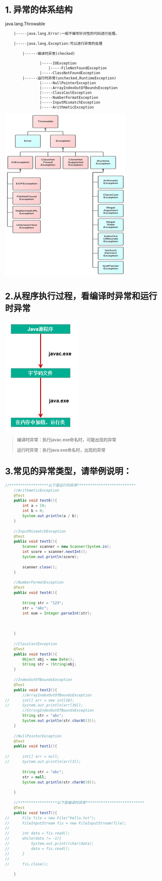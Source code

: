 # 1. 异常的体系结构

  java.lang.Throwable
  
  		|-----java.lang.Error:一般不编写针对性的代码进行处理。
      
  		|-----java.lang.Exception:可以进行异常的处理
      
  			|------编译时异常(checked)
        
  					|-----IOException
  						|-----FileNotFoundException
  					|-----ClassNotFoundException
  			|------运行时异常(unchecked,RuntimeException)
  					|-----NullPointerException
  					|-----ArrayIndexOutOfBoundsException
  					|-----ClassCastException
  					|-----NumberFormatException
  					|-----InputMismatchException
  					|-----ArithmeticException

![img1](../Chapter_5/img/ch5-1-1.bmp)

# 2.从程序执行过程，看编译时异常和运行时异常

![img2](../Chapter_5/img/ch5-1-2.bmp)

  >编译时异常：执行javac.exe命名时，可能出现的异常
  >
  >运行时异常：执行java.exe命名时，出现的异常

# 3.常见的异常类型，请举例说明：

```java
//******************以下是运行时异常***************************
	//ArithmeticException
	@Test
	public void test6(){
		int a = 10;
		int b = 0;
		System.out.println(a / b);
	}
	
	//InputMismatchException
	@Test
	public void test5(){
		Scanner scanner = new Scanner(System.in);
		int score = scanner.nextInt();
		System.out.println(score);
		
		scanner.close();
	}
	
	//NumberFormatException
	@Test
	public void test4(){
		
		String str = "123";
		str = "abc";
		int num = Integer.parseInt(str);
		
		
		
	}
	
	//ClassCastException
	@Test
	public void test3(){
		Object obj = new Date();
		String str = (String)obj;
	}
	
	//IndexOutOfBoundsException
	@Test
	public void test2(){
		//ArrayIndexOutOfBoundsException
//		int[] arr = new int[10];
//		System.out.println(arr[10]);
		//StringIndexOutOfBoundsException
		String str = "abc";
		System.out.println(str.charAt(3));
	}
	
	//NullPointerException
	@Test
	public void test1(){
		
//		int[] arr = null;
//		System.out.println(arr[3]);
		
		String str = "abc";
		str = null;
		System.out.println(str.charAt(0));
		
	}

	//******************以下是编译时异常***************************
	@Test
	public void test7(){
//		File file = new File("hello.txt");
//		FileInputStream fis = new FileInputStream(file);
//		
//		int data = fis.read();
//		while(data != -1){
//			System.out.print((char)data);
//			data = fis.read();
//		}
//		
//		fis.close();
		
	}
```
